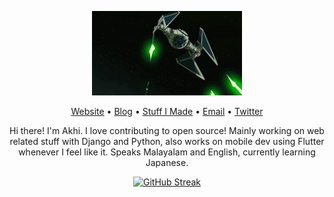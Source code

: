 <p align="center"><img width="240" src="star_wars.gif" /></p>
<p align="center"><a href="https://akhi07rx-site.pages.dev/">Website</a> • <a href="test/posts">Blog</a> • <a href="https://github.com/akhi07rx">Stuff I Made</a> • <a href="mailto:akhilakae07@gmail.com">Email</a> • <a href="https://twitter.com/">Twitter</a></p>

<p align="center">Hi there! I'm Akhi. I love contributing to open source! Mainly working on web related stuff with Django and Python, also works on mobile dev using Flutter whenever I feel like it. Speaks Malayalam and English, currently learning Japanese.</p>

<div align="center">
  <a href="https://git.io/streak-stats">
    <img src="https://streak-stats.demolab.com?user=akhi07rx&hide_border=true&border_radius=6" alt="GitHub Streak">
  </a>
</div>

